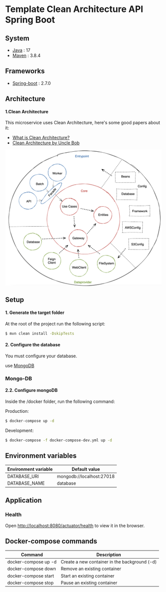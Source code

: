 # Template Clean Architecture API Spring Boot

## System

* [Java](https://openjdk.java.net/install/) : 17
* [Maven](https://maven.apache.org/download.cgi) : 3.8.4

## Frameworks

* [Spring-boot](https://spring.io/projects/spring-boot) : 2.7.0

## Architecture

#### 1.Clean Architecture
This microservice uses Clean Architecture, here's some good papers about it:
- [What is Clean Architecture?](https://medium.com/luizalabs/descomplicando-a-clean-architecture-cf4dfc4a1ac6)
- [Clean Architecture by Uncle Bob](https://blog.cleancoder.com/uncle-bob/2012/08/13/the-clean-architecture.html)

![Clean architecture - Onion Architecture](./cleanarch/cleanarch.png?raw=true "Clean architecture - Onion Architecture")

## Setup


#### 1. Generate the target folder

At the root of the project run the following script:
```sh
$ mvn clean install -DskipTests
```

#### 2. Configure the database

You must configure your database.

use [MongoDB](##Mongo-DB)

### Mongo-DB

#### 2.2. Configure <b>mongoDB</b>

Inside the /docker folder, run the following command:

Production:
```sh
$ docker-compose up -d
```

Development:
```sh
$ docker-compose -f docker-compose-dev.yml up -d
```


## Environment variables

| Environment variable | Default value |
| ------ | ------ |
| DATABASE_URI | mongodb://localhost:27018 |
| DATABASE_NAME | database |

## Application


### Health

Open [http://localhost:8080/actuator/health](http://localhost:8080/actuator/health) to view it in the browser.


## Docker-compose commands

| Command | Description |
| ------ | ------ |
| docker-compose up -d | Create a new container in the background (-d) |
| docker-compose down | Remove an existing container |
| docker-compose start | Start an existing container |
| docker-compose stop | Pause an existing container |
